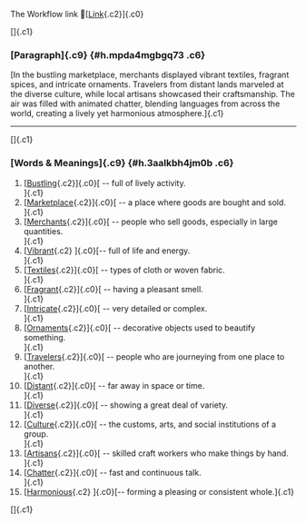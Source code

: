 The Workflow link
👏[[Link](https://www.google.com/url?q=http://www.google.com&sa=D&source=editors&ust=1756647559345625&usg=AOvVaw1VLuXlGO3MSezMyUUOJcL-){.c2}]{.c0}

[]{.c1}

### [Paragraph]{.c9} {#h.mpda4mgbgq73 .c6}

[In the bustling marketplace, merchants displayed vibrant textiles,
fragrant spices, and intricate ornaments. Travelers from distant lands
marveled at the diverse culture, while local artisans showcased their
craftsmanship. The air was filled with animated chatter, blending
languages from across the world, creating a lively yet harmonious
atmosphere.]{.c1}

------------------------------------------------------------------------

[]{.c1}

### [Words & Meanings]{.c9} {#h.3aalkbh4jm0b .c6}

1.  [[Bustling](https://www.google.com/url?q=http://www.google.com&sa=D&source=editors&ust=1756647559346333&usg=AOvVaw3unsDNvbDdpjCe1b5DtqmF){.c2}]{.c0}[ --
    full of lively activity.\
    ]{.c1}
2.  [[Marketplace](https://www.google.com/url?q=http://www.google.com&sa=D&source=editors&ust=1756647559346478&usg=AOvVaw00GOpPJNQO8vn94-rScbp3){.c2}]{.c0}[ --
    a place where goods are bought and sold.\
    ]{.c1}
3.  [[Merchants](https://www.google.com/url?q=http://www.google.com&sa=D&source=editors&ust=1756647559346594&usg=AOvVaw1UqX0TZeB4v2ERjlNuigXG){.c2}]{.c0}[ --
    people who sell goods, especially in large quantities.\
    ]{.c1}
4.  [[Vibrant](https://www.google.com/url?q=http://www.google.com&sa=D&source=editors&ust=1756647559346716&usg=AOvVaw0D7qDxvkpv4fzzZGAw-lgf){.c2}
    ]{.c0}[-- full of life and energy.\
    ]{.c1}
5.  [[Textiles](https://www.google.com/url?q=http://www.google.com&sa=D&source=editors&ust=1756647559346809&usg=AOvVaw3tuuxUVfD-b5QBQ9lUZ0cw){.c2}]{.c0}[ --
    types of cloth or woven fabric.\
    ]{.c1}
6.  [[Fragrant](https://www.google.com/url?q=http://www.google.com&sa=D&source=editors&ust=1756647559346909&usg=AOvVaw3Afv69ADLEIQ3rVeAwZL63){.c2}]{.c0}[ --
    having a pleasant smell.\
    ]{.c1}
7.  [[Intricate](https://www.google.com/url?q=http://www.google.com&sa=D&source=editors&ust=1756647559347003&usg=AOvVaw3lpDMyBikGWzrWD_WsYHzi){.c2}]{.c0}[ --
    very detailed or complex.\
    ]{.c1}
8.  [[Ornaments](https://www.google.com/url?q=http://www.google.com&sa=D&source=editors&ust=1756647559347097&usg=AOvVaw1JM15u2_TxayyMnGDNkDI8){.c2}]{.c0}[ --
    decorative objects used to beautify something.\
    ]{.c1}
9.  [[Travelers](https://www.google.com/url?q=http://www.google.com&sa=D&source=editors&ust=1756647559347209&usg=AOvVaw11Z7_XQJ_lzBk37nrgHJOl){.c2}]{.c0}[ --
    people who are journeying from one place to another.\
    ]{.c1}
10. [[Distant](https://www.google.com/url?q=http://www.google.com&sa=D&source=editors&ust=1756647559347345&usg=AOvVaw3w9JFWQ2zZRmA6nbrQcn7C){.c2}]{.c0}[ --
    far away in space or time.\
    ]{.c1}
11. [[Diverse](https://www.google.com/url?q=http://www.google.com&sa=D&source=editors&ust=1756647559347446&usg=AOvVaw1TkrWAevDkMI8qImYd1vQr){.c2}]{.c0}[ --
    showing a great deal of variety.\
    ]{.c1}
12. [[Culture](https://www.google.com/url?q=http://www.google.com&sa=D&source=editors&ust=1756647559347545&usg=AOvVaw0vt8lr-Iiys6oqitvtODX2){.c2}]{.c0}[ --
    the customs, arts, and social institutions of a group.\
    ]{.c1}
13. [[Artisans](https://www.google.com/url?q=http://www.google.com&sa=D&source=editors&ust=1756647559347676&usg=AOvVaw1w9WH6nthp4ZjRRGOw4UM8){.c2}]{.c0}[ --
    skilled craft workers who make things by hand.\
    ]{.c1}
14. [[Chatter](https://www.google.com/url?q=http://www.google.com&sa=D&source=editors&ust=1756647559347907&usg=AOvVaw11EiKhCKTMOOIEYLWf4GDe){.c2}]{.c0}[ --
    fast and continuous talk.\
    ]{.c1}
15. [[Harmonious](https://www.google.com/url?q=http://www.google.com&sa=D&source=editors&ust=1756647559348068&usg=AOvVaw1BsDy2lB9M_kdxBBCPqKbs){.c2}
    ]{.c0}[-- forming a pleasing or consistent whole.]{.c1}

[]{.c1}
